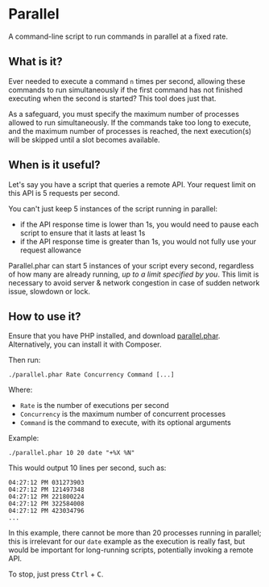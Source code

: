 # Parallel

A command-line script to run commands in parallel at a fixed rate.

## What is it?

Ever needed to execute a command `n` times per second, allowing these commands to run simultaneously if the first command
has not finished executing when the second is started? This tool does just that.
 
As a safeguard, you must specify the maximum number of processes allowed to run simultaneously. If the commands take
too long to execute, and the maximum number of processes is reached, the next execution(s) will be skipped until
a slot becomes available.

## When is it useful?

Let's say you have a script that queries a remote API. Your request limit on this API is 5 requests per second.

You can't just keep 5 instances of the script running in parallel:

- if the API response time is lower than 1s, you would need to pause each script to ensure that it lasts at least 1s
- if the API response time is greater than 1s, you would not fully use your request allowance

Parallel.phar can start 5 instances of your script every second, regardless of how many are already running, *up to a limit specified by you*. This limit is necessary to avoid server & network congestion in case of sudden network issue, slowdown or lock.

## How to use it?

Ensure that you have PHP installed, and download [parallel.phar](https://github.com/BenMorel/parallel/blob/0.1.0/bin/parallel.phar?raw=true).
Alternatively, you can install it with Composer.

Then run:

    ./parallel.phar Rate Concurrency Command [...]

Where:

- `Rate` is the number of executions per second
- `Concurrency` is the maximum number of concurrent processes
- `Command` is the command to execute, with its optional arguments

Example:

    ./parallel.phar 10 20 date "+%X %N"

This would output 10 lines per second, such as:

    04:27:12 PM 031273903
    04:27:12 PM 121497348
    04:27:12 PM 221800224
    04:27:12 PM 322584008
    04:27:12 PM 423034796
    ...

In this example, there cannot be more than 20 processes running in parallel; this is irrelevant for our `date` example as the execution is really fast, but would be important for long-running scripts, potentially invoking a remote API.

To stop, just press <kbd>Ctrl</kbd> + <kbd>C</kbd>.
